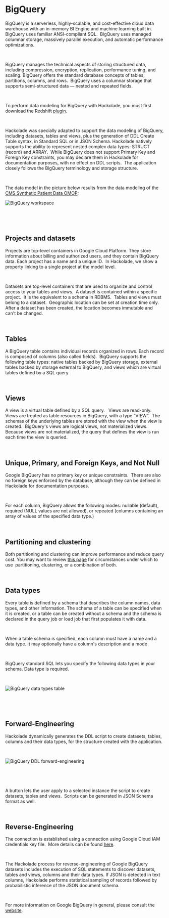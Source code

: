 # BigQuery

BigQuery is a serverless, highly-scalable, and cost-effective cloud data warehouse with an in-memory BI Engine and machine learning built in.&nbsp; BigQuery uses familiar ANSI-compliant SQL.&nbsp; BigQuery uses managed columnar storage, massively parallel execution, and automatic performance optimizations. &nbsp;

&nbsp;

BigQuery manages the technical aspects of storing structured data, including compression, encryption, replication, performance tuning, and scaling. BigQuery offers the standard database concepts of tables, partitions, columns, and rows.&nbsp; BigQuery uses a columnar storage that supports semi-structured data — nested and repeated fields.

&nbsp;

To perform data modeling for BigQuery with Hackolade, you must first download the Redshift [plugin](<https://hackolade.com/help/DownloadadditionalDBtargetplugin.html> "target=\"\_blank\"").  

&nbsp;

Hackolade was specially adapted to support the data modeling of BigQuery, including datasets, tables and views, plus the generation of DDL Create Table syntax, in Standard SQL or in JSON Schema. Hackolade natively supports the ability to represent nested complex data types: STRUCT (record) and ARRAY.&nbsp; While BigQuery does not support Primary Key and Foreign Key constraints, you may declare them in Hackolade for documentation purposes, with no effect on DDL scripts.&nbsp; The application closely follows the BigQuery terminology and storage structure.

&nbsp;

The data model in the picture below results from the data modeling of the [CMS Synthetic Patient Data OMOP](<https://redivis.com/Demo/datasets/1709> "target=\"\_blank\""):

![BigQuery workspace](<lib/BigQuery%20workspace.png>)

&nbsp;

&nbsp;

## Projects and datasets

Projects are top-level containers in Google Cloud Platform. They store information about billing and authorized users, and they contain BigQuery data. Each project has a name and a unique ID.&nbsp; In Hackolade, we show a property linking to a single project at the model level.

&nbsp;

Datasets are top-level containers that are used to organize and control access to your tables and views.&nbsp; A dataset is contained within a specific project.&nbsp; It is the equivalent to a schema in RDBMS.&nbsp; Tables and views must belong to a dataset.&nbsp; Geographic location can be set at creation time only. After a dataset has been created, the location becomes immutable and can't be changed.

&nbsp;

## Tables

A BigQuery table contains individual records organized in rows. Each record is composed of columns (also called fields).&nbsp; BigQuery supports the following table types: native tables backed by BigQuery storage, external tables backed by storage external to BigQuery, and views which are virtual tables defined by a SQL query.

&nbsp;

## Views

A view is a virtual table defined by a SQL query. &nbsp; Views are read-only.&nbsp; Views are treated as table resources in BigQuery, with a type “VIEW”.&nbsp; The schemas of the underlying tables are stored with the view when the view is created.&nbsp; BigQuery's views are logical views, not materialized views. Because views are not materialized, the query that defines the view is run each time the view is queried.

&nbsp;

## Unique, Primary, and Foreign Keys, and Not Null

Google BigQuery has no primary key or unique constraints.&nbsp; There are also no foreign keys enforced by the database, although they can be defined in Hackolade for documentation purposes.

&nbsp;

For each column, BigQuery allows the following modes: nullable (default), required (NULL values are not allowed), or repeated (columns containing an array of values of the specified data type.)

&nbsp;

## Partitioning and clustering

Both partitioning and clustering can improve performance and reduce query cost. You may want to review [this page](<https://cloud.google.com/bigquery/docs/clustered-tables#when\_to\_use\_clustering> "target=\"\_blank\"") for circumstances under which to use&nbsp; partitioning, clustering, or a combination of both.

&nbsp;

## Data types

Every table is defined by a schema that describes the column names, data types, and other information. The schema of a table can be specified when it is created, or a table can be created without a schema and the schema is declared in the query job or load job that first populates it with data.

&nbsp;

When a table schema is specified, each column must have a name and a data type. It may optionally have a column's description and a mode

&nbsp;

BigQuery standard SQL lets you specify the following data types in your schema. Data type is required.

&nbsp;

![BigQuery data types table](<lib/BigQuery%20data%20types%20table.png>)

&nbsp;

&nbsp;

## Forward-Engineering

Hackolade dynamically generates the DDL script to create datasets, tables, columns and their data types, for the structure created with the application.

&nbsp;

![BigQuery DDL forward-engineering](<lib/BigQuery%20DDL%20forward-engineering.png>)

&nbsp;

&nbsp;

A button lets the user apply to a selected instance the script to create datasets, tables and views.&nbsp; Scripts can be generated in JSON Schema format as well.

&nbsp;

## Reverse-Engineering

The connection is established using a connection using Google Cloud IAM credentials key file.&nbsp; More details can be found [here](<ConnecttoaBigQueryinstance.md>).

&nbsp;

The Hackolade process for reverse-engineering of Google BigQuery datasets includes the execution of SQL statements to discover datasets, tables and views, columns and their data types. If JSON is detected in text columns, Hackolade performs statistical sampling of records followed by probabilistic inference of the JSON document schema.

&nbsp;

For more information on Google BigQuery in general, please consult the [website](<https://cloud.google.com/bigquery/docs> "target=\"\_blank\"").

